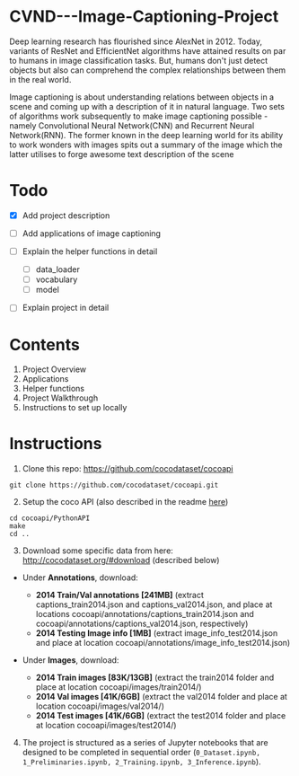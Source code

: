 # CVND---Image-Captioning-Project

Deep learning research has flourished since AlexNet in 2012. Today, variants of ResNet and EfficientNet algorithms have attained results on par to humans in image classification tasks. But, humans don't just detect objects but also can comprehend the complex relationships between them in the real world.

Image captioning is about understanding relations between objects in a scene and coming up with a description of it in natural language. Two sets of algorithms work subsequently to make image captioning possible - namely Convolutional Neural Network(CNN) and Recurrent Neural Network(RNN). The former known in the deep learning world for its ability to work wonders with images spits out a summary of the image which the latter utilises to forge awesome text description of the scene

# Todo
- [X] Add project description

- [ ] Add applications of image captioning

- [ ] Explain the helper functions in detail
  - [ ] data_loader
  - [ ] vocabulary
  - [ ] model
  
- [ ] Explain project in detail

# Contents
1. Project Overview
2. Applications
3. Helper functions
4. Project Walkthrough
5. Instructions to set up locally

# Instructions  
1. Clone this repo: https://github.com/cocodataset/cocoapi  
```
git clone https://github.com/cocodataset/cocoapi.git  
```

2. Setup the coco API (also described in the readme [here](https://github.com/cocodataset/cocoapi)) 
```
cd cocoapi/PythonAPI  
make  
cd ..
```

3. Download some specific data from here: http://cocodataset.org/#download (described below)

* Under **Annotations**, download:
  * **2014 Train/Val annotations [241MB]** (extract captions_train2014.json and captions_val2014.json, and place at locations cocoapi/annotations/captions_train2014.json and cocoapi/annotations/captions_val2014.json, respectively)  
  * **2014 Testing Image info [1MB]** (extract image_info_test2014.json and place at location cocoapi/annotations/image_info_test2014.json)

* Under **Images**, download:
  * **2014 Train images [83K/13GB]** (extract the train2014 folder and place at location cocoapi/images/train2014/)
  * **2014 Val images [41K/6GB]** (extract the val2014 folder and place at location cocoapi/images/val2014/)
  * **2014 Test images [41K/6GB]** (extract the test2014 folder and place at location cocoapi/images/test2014/)

4. The project is structured as a series of Jupyter notebooks that are designed to be completed in sequential order (`0_Dataset.ipynb, 1_Preliminaries.ipynb, 2_Training.ipynb, 3_Inference.ipynb`).
